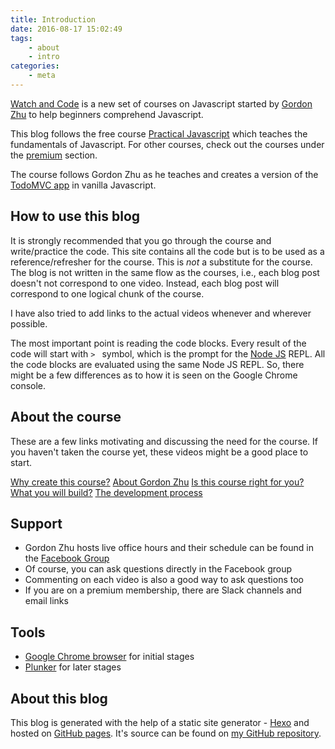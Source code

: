 ```yaml
---
title: Introduction
date: 2016-08-17 15:02:49
tags:
	- about
	- intro
categories:
	- meta
---
```


[Watch and Code](https://watchandcode.com) is a new set of courses on Javascript started by [Gordon Zhu](https://twitter.com/gordon_zhu) to help beginners comprehend Javascript.

This blog follows the free course [Practical Javascript](https://watchandcode.com/courses/practical-javascript) which teaches the fundamentals of Javascript. For other courses, check out the courses under the [premium](http://watchandcode.com/courses) section.

The course follows Gordon Zhu as he teaches and creates a version of the [TodoMVC app](http://todomvc.com) in vanilla Javascript.

## How to use this blog

It is strongly recommended that you go through the course and write/practice the code. This site contains all the code but is to be used as a reference/refresher for the course. This is *not* a substitute for the course. The blog is not written in the same flow as the courses, i.e., each blog post doesn't not correspond to one video. Instead, each blog post will correspond to one logical chunk of the course.

I have also tried to add links to the actual videos whenever and wherever possible.

The most important point is reading the code blocks. Every result of the code will start with `> ` symbol, which is the prompt for the [Node JS](https://nodejs.org/en/) REPL. All the code blocks are evaluated using the same Node JS REPL. So, there might be a few differences as to how it is seen on the Google Chrome console.

## About the course

These are a few links motivating and discussing the need for the course. If you haven't taken the course yet, these videos might be a good place to start.

[Why create this course?](https://watchandcode.com/courses/practical-javascript/lectures/896960)
[About Gordon Zhu](https://watchandcode.com/courses/practical-javascript/lectures/900443)
[Is this course right for you?](https://watchandcode.com/courses/practical-javascript/lectures/900182)
[What you will build?](https://watchandcode.com/courses/practical-javascript/lectures/900180)
[The development process](https://watchandcode.com/courses/practical-javascript/lectures/900177)

## Support

- Gordon Zhu hosts live office hours and their schedule can be found in the [Facebook Group](https://www.facebook.com/groups/514043678767094/)
- Of course, you can ask questions directly in the Facebook group
- Commenting on each video is also a good way to ask questions too
- If you are on a premium membership, there are Slack channels and email links

## Tools

- [Google Chrome browser](https://www.google.com/chrome/) for initial stages
- [Plunker](http://plnkr.co) for later stages

## About this blog

This blog is generated with the help of a static site generator - [Hexo](https://hexo.io) and hosted on [GitHub pages](https://pages.github.com). It's source can be found on [my GitHub repository](https://github.com/sriramkswamy/watchandcodejs).
